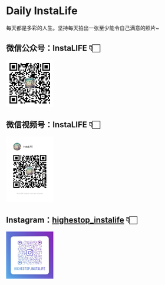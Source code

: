 # Daily InstaLife

每天都是多彩的人生。坚持每天拍出一张至少能令自己满意的照片~

## 微信公众号：InstaLIFE 👇🏻

<p><img src="./images/my_wxpages.jpg" width="128"></p>

## 微信视频号：InstaLIFE 👇🏻

<p><img src="./images/my_wxchannel.jpg" width="128"></p>

## Instagram：[highestop_instalife](https://www.instagram.com/highestop_instalife/) 👇🏻

<p><img src="./images/instagram.jpg" width="128"></p>
